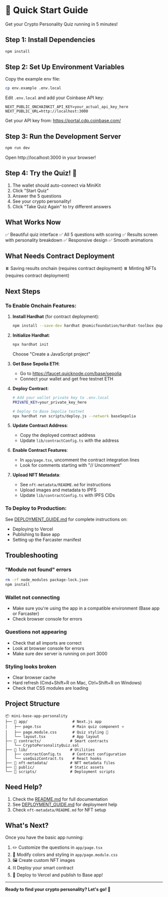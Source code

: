 # 🚀 Quick Start Guide

Get your Crypto Personality Quiz running in 5 minutes!

## Step 1: Install Dependencies

```bash
npm install
```

## Step 2: Set Up Environment Variables

Copy the example env file:

```bash
cp env.example .env.local
```

Edit `.env.local` and add your Coinbase API key:

```env
NEXT_PUBLIC_ONCHAINKIT_API_KEY=your_actual_api_key_here
NEXT_PUBLIC_URL=http://localhost:3000
```

Get your API key from: https://portal.cdp.coinbase.com/

## Step 3: Run the Development Server

```bash
npm run dev
```

Open http://localhost:3000 in your browser!

## Step 4: Try the Quiz! 🎉

1. The wallet should auto-connect via MiniKit
2. Click "Start Quiz"
3. Answer the 5 questions
4. See your crypto personality!
5. Click "Take Quiz Again" to try different answers

## What Works Now

✅ Beautiful quiz interface
✅ All 5 questions with scoring
✅ Results screen with personality breakdown
✅ Responsive design
✅ Smooth animations

## What Needs Contract Deployment

⏸️ Saving results onchain (requires contract deployment)
⏸️ Minting NFTs (requires contract deployment)

## Next Steps

### To Enable Onchain Features:

1. **Install Hardhat** (for contract deployment):
   ```bash
   npm install --save-dev hardhat @nomicfoundation/hardhat-toolbox @openzeppelin/contracts dotenv
   ```

2. **Initialize Hardhat**:
   ```bash
   npx hardhat init
   ```
   Choose "Create a JavaScript project"

3. **Get Base Sepolia ETH**:
   - Go to https://faucet.quicknode.com/base/sepolia
   - Connect your wallet and get free testnet ETH

4. **Deploy Contract**:
   ```bash
   # Add your wallet private key to .env.local
   PRIVATE_KEY=your_private_key_here
   
   # Deploy to Base Sepolia testnet
   npx hardhat run scripts/deploy.js --network baseSepolia
   ```

5. **Update Contract Address**:
   - Copy the deployed contract address
   - Update `lib/contractConfig.ts` with the address

6. **Enable Contract Features**:
   - In `app/page.tsx`, uncomment the contract integration lines
   - Look for comments starting with "// Uncomment"

7. **Upload NFT Metadata**:
   - See `nft-metadata/README.md` for instructions
   - Upload images and metadata to IPFS
   - Update `lib/contractConfig.ts` with IPFS CIDs

### To Deploy to Production:

See [DEPLOYMENT_GUIDE.md](./DEPLOYMENT_GUIDE.md) for complete instructions on:
- Deploying to Vercel
- Publishing to Base app
- Setting up the Farcaster manifest

## Troubleshooting

### "Module not found" errors
```bash
rm -rf node_modules package-lock.json
npm install
```

### Wallet not connecting
- Make sure you're using the app in a compatible environment (Base app or Farcaster)
- Check browser console for errors

### Questions not appearing
- Check that all imports are correct
- Look at browser console for errors
- Make sure dev server is running on port 3000

### Styling looks broken
- Clear browser cache
- Hard refresh (Cmd+Shift+R on Mac, Ctrl+Shift+R on Windows)
- Check that CSS modules are loading

## Project Structure

```
📦 mini-base-app-personality
├── 📁 app/                    # Next.js app
│   ├── page.tsx              # Main quiz component ⭐
│   ├── page.module.css       # Quiz styling 🎨
│   └── layout.tsx            # App layout
├── 📁 contracts/             # Smart contracts
│   └── CryptoPersonalityQuiz.sol
├── 📁 lib/                   # Utilities
│   ├── contractConfig.ts     # Contract configuration
│   └── useQuizContract.ts    # React hooks
├── 📁 nft-metadata/          # NFT metadata files
├── 📁 public/                # Static assets
└── 📁 scripts/               # Deployment scripts
```

## Need Help?

1. Check the [README.md](./README.md) for full documentation
2. See [DEPLOYMENT_GUIDE.md](./DEPLOYMENT_GUIDE.md) for deployment help
3. Check `nft-metadata/README.md` for NFT setup

## What's Next?

Once you have the basic app running:

1. ✏️ Customize the questions in `app/page.tsx`
2. 🎨 Modify colors and styling in `app/page.module.css`
3. 🖼️ Create custom NFT images
4. ⛓️ Deploy your smart contract
5. 🚀 Deploy to Vercel and publish to Base app!

---

**Ready to find your crypto personality? Let's go! 🌟**

